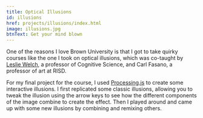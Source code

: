 ```yaml
---
title: Optical Illusions
id: illusions
href: projects/illusions/index.html
image: illusions.jpg
btnText: Get your mind blown
---
```


One of the reasons I love Brown University is that I got to take
quirky courses like the one I took on optical illusions, which was
co-taught by [Leslie
Welch](http://www.brown.edu/Departments/CLPS/people/leslie-welch), a
professor of Cognitive Science, and Carl Fasano, a professor of art at
RISD.

For my final project for the course, I used
[Processing.js](http://processingjs.org) to create some interactive
illusions.  I first replicated some classic illusions, allowing you to
tweak the illusion using the arrow keys to see how the different
components of the image combine to create the effect. Then I played
around and came up with some new illusions by combining and remixing
others.
